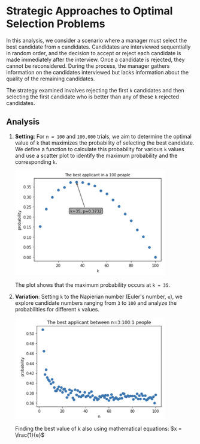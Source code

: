 # Strategic Approaches to Optimal Selection Problems

In this analysis, we consider a scenario where a manager must select the best candidate from `n` candidates. Candidates are interviewed sequentially in random order, and the decision to accept or reject each candidate is made immediately after the interview. Once a candidate is rejected, they cannot be reconsidered. During the process, the manager gathers information on the candidates interviewed but lacks information about the quality of the remaining candidates.

The strategy examined involves rejecting the first `k` candidates and then selecting the first candidate who is better than any of these `k` rejected candidates. 

## Analysis

1. **Setting**: For `n = 100` and `100,000` trials, we aim to determine the optimal value of `k` that maximizes the probability of selecting the best candidate. We define a function to calculate this probability for various `k` values and use a scatter plot to identify the maximum probability and the corresponding `k`.

   <img src="images/1.png" width="400"/>

   The plot shows that the maximum probability occurs at `k = 35`.

2. **Variation**: Setting `k` to the Napierian number (Euler's number, `e`), we explore candidate numbers ranging from `3` to `100` and analyze the probabilities for different `k` values.

   <img src="images/2.png" width="400"/>

   Finding the best value of k also using mathematical equations: $x = \frac{1}{e}$
